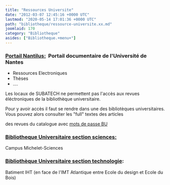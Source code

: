 ```yaml
---
title: "Ressources Universite"
date: "2012-03-07 12:45:16 +0000 UTC"
lastmod: "2020-05-14 17:01:36 +0000 UTC"
path: "bibliotheque/ressource-universite.xx.md"
joomlaid: 170
category: "Bibliotheque"
asides: ["Bibliotheque.+menu+"]
---
```

### [Portail Nantilus:](https://nantilus.univ-nantes.fr/vufind/)  Portail documentaire de l'Université de Nantes

*   Ressources Electroniques
*   Thèses
*   ....

Les locaux de SUBATECH ne permettent pas l'accès aux revues éléctroniques de la bibliothèque universitaire.

Pour y avoir accès il faut se rendre dans une des bibliotèques universitaires. Vous pouvez alors consulter les "full" textes des articles

des revues du catalogue avec [mots de passe BU](http://intranet-subatech/direction/Doc_pour_tous/codesacces.html.htm)

### [Bibliotheque Universitaire section sciences:](http://www.bu.univ-nantes.fr/19294379/0/fiche___pagelibre/&RH=1183030556383&RF=1182947764403)

Campus Michelet-Sciences

### [Bibliothèque Universitaire section technologie](http://www.bu.univ-nantes.fr/19306740/0/fiche___pagelibre/&RH=1182947764403&RF=1182947804218):

Batiment IHT (en face de l'IMT Atlantique entre Ecole du design et Ecole du Bois)
